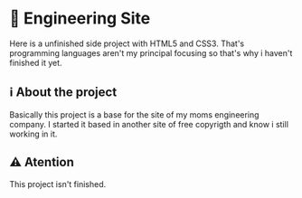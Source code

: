 # 👷 Engineering Site

Here is a unfinished side project with HTML5 and CSS3. That's programming languages aren't my principal focusing so that's why i haven't finished it yet. 

## ℹ️ About the project

Basically this project is a base for the site of my moms engineering company. I started it based in another site of free copyrigth and know i still working in it. 

## ⚠️ Atention

This project isn't finished.
